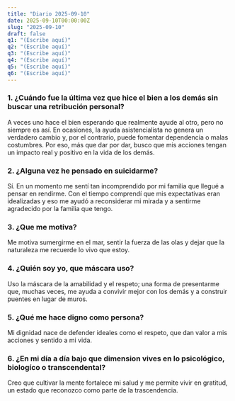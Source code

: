 ```yaml
---
title: "Diario 2025-09-10"
date: 2025-09-10T00:00:00Z
slug: "2025-09-10"
draft: false
q1: "(Escribe aquí)"
q2: "(Escribe aquí)"
q3: "(Escribe aquí)"
q4: "(Escribe aquí)"
q5: "(Escribe aquí)"
q6: "(Escribe aquí)"
---
```

### 1. ¿Cuándo fue la última vez que hice el bien a los demás sin buscar una retribución personal?
A veces uno hace el bien esperando que realmente ayude al otro, pero no siempre es así. En ocasiones, la ayuda asistencialista no genera un verdadero cambio y, por el contrario, puede fomentar dependencia o malas costumbres. Por eso, más que dar por dar, busco que mis acciones tengan un impacto real y positivo en la vida de los demás.

### 2. ¿Alguna vez he pensado en suicidarme?
Sí. En un momento me sentí tan incomprendido por mi familia que llegué a pensar en rendirme. Con el tiempo comprendí que mis expectativas eran idealizadas y eso me ayudó a reconsiderar mi mirada y a sentirme agradecido por la familia que tengo.

### 3. ¿Que me motiva?
Me motiva sumergirme en el mar, sentir la fuerza de las olas y dejar que la naturaleza me recuerde lo vivo que estoy.

### 4. ¿Quién soy yo, que máscara uso?
Uso la máscara de la amabilidad y el respeto; una forma de presentarme que, muchas veces, me ayuda a convivir mejor con los demás y a construir puentes en lugar de muros.

### 5. ¿Qué me hace digno como persona?
Mi dignidad nace de defender ideales como el respeto, que dan valor a mis acciones y sentido a mi vida.

### 6. ¿En mi día a día bajo que dimension vives en lo psicológico, biologíco o transcendental?
Creo que cultivar la mente fortalece mi salud y me permite vivir en gratitud, un estado que reconozco como parte de la trascendencia.